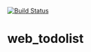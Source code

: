 [![Build Status](https://www.travis-ci.org/sevsilver1982/web_todolist.svg?branch=master)](https://travis-ci.org/sevsilver1982/web_todolist)

# web_todolist
